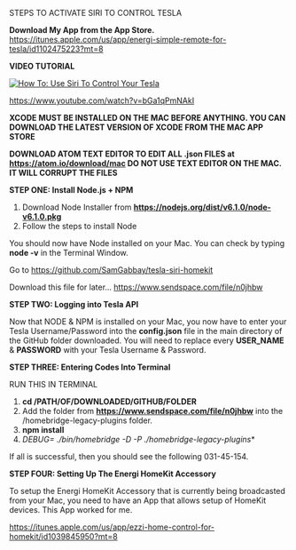 STEPS TO ACTIVATE SIRI TO CONTROL TESLA


**Download My App from the App Store.**
https://itunes.apple.com/us/app/energi-simple-remote-for-tesla/id1102475223?mt=8

**VIDEO TUTORIAL**

[![How To: Use Siri To Control Your Tesla](http://img.youtube.com/vi/bGa1qPmNAkI/maxresdefault.jpg)](https://www.youtube.com/watch?v=bGa1qPmNAkI)

https://www.youtube.com/watch?v=bGa1qPmNAkI


**XCODE MUST BE INSTALLED ON THE MAC BEFORE ANYTHING.
YOU CAN DOWNLOAD THE LATEST VERSION OF XCODE FROM THE MAC APP STORE**

**DOWNLOAD ATOM TEXT EDITOR TO EDIT ALL .json FILES at https://atom.io/download/mac DO NOT USE TEXT EDITOR ON THE MAC. IT WILL CORRUPT THE FILES**

**STEP ONE: Install Node.js + NPM**

1. Download Node Installer from **https://nodejs.org/dist/v6.1.0/node-v6.1.0.pkg**
2. Follow the steps to install Node

You should now have Node installed on your Mac. You can check by typing **node -v** in the Terminal Window.

Go to https://github.com/SamGabbay/tesla-siri-homekit

Download this file for later...
https://www.sendspace.com/file/n0jhbw

**STEP TWO: Logging into Tesla API**

Now that NODE & NPM is installed on your Mac, you now have to enter your Tesla Username/Password into the **config.json** file in the main directory of the GitHub folder downloaded. You will need to replace every **USER_NAME** & **PASSWORD** with your Tesla Username & Password.

**STEP THREE: Entering Codes Into Terminal**

RUN THIS IN TERMINAL

1. **cd /PATH/OF/DOWNLOADED/GITHUB/FOLDER**
2. Add the folder from **https://www.sendspace.com/file/n0jhbw** into the /homebridge-legacy-plugins folder.
3. **npm install**
4. **DEBUG=* ./bin/homebridge -D -P ./homebridge-legacy-plugins**

If all is successful, then you should see the following 031-45-154.

**STEP FOUR: Setting Up The Energi HomeKit Accessory**

To setup the Energi HomeKit Accessory that is currently being broadcasted from your Mac, you need to have an App that allows setup of HomeKit devices. This App worked for me.

https://itunes.apple.com/us/app/ezzi-home-control-for-homekit/id1039845950?mt=8

